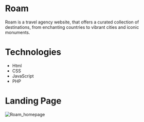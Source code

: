 # Roam
Roam is a travel agency website, that offers a curated collection of destinations, from enchanting countries to vibrant cities and iconic monuments.

# Technologies
* Html
* CSS
* JavaScript
* PHP

# Landing Page
![Roam_homepage](https://github.com/medslatnia/Python/assets/113144036/c12eb0d3-db1a-4675-8245-822076845ab3)
